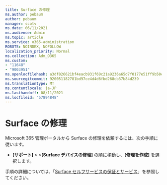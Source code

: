 ```yaml
---
title: Surface の修理
ms.author: pebaum
author: pebaum
manager: scotv
ms.date: 06/11/2021
ms.audience: Admin
ms.topic: article
ms.service: o365-administration
ROBOTS: NOINDEX, NOFOLLOW
localization_priority: Normal
ms.collection: Adm_O365
ms.custom:
- "11648"
- "9003951"
ms.openlocfilehash: a3df826621bf4eacb931f69c21a9236a65d7f0177e51ff9b50cc91129359ee83
ms.sourcegitcommit: 920051182781bd97ce4d4d6fbd268cb37b84d239
ms.translationtype: MT
ms.contentlocale: ja-JP
ms.lasthandoff: 08/11/2021
ms.locfileid: "57894848"
---
```

# <a name="surface-repairs"></a>Surface の修理

Microsoft 365 管理ポータルから Surface の修理を依頼するには、次の手順に従います。

- **[サポート]**  > >**[Surface デバイスの修理]** の順に移動し、**[修理を作成]** を選択します。 

手順の詳細については、「[Surface セルフサービスの保証とサービス](https://docs.microsoft.com/surface/self-serve-warranty-service)」を参照してください。